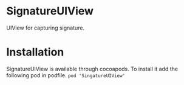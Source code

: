 # SignatureUIView
UIView for capturing signature.

# Installation
SignatureUIView is available through cocoapods. To install it add the following pod in podfile.
`pod 'SingatureUIView'`



